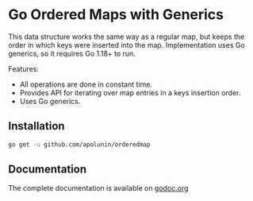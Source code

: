 # Go Ordered Maps with Generics

This data structure works the same way as a regular map, but keeps the order in which
keys were inserted into the map. Implementation uses Go generics, so it
requires Go 1.18+ to run.

Features:
* All operations are done in constant time.
* Provides API for iterating over map entries in a keys insertion order.
* Uses Go generics.

## Installation
```bash
go get -u github.com/apolunin/orderedmap
```
## Documentation
The complete documentation is available on [godoc.org](https://pkg.go.dev/github.com/apolunin/orderedmap)